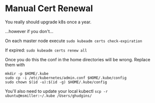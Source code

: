 # Manual Cert Renewal

You really should upgrade k8s once a year. 

...however if you don't...

On each master node execute
`sudo kubeadm certs check-expiration`

If expired:
`sudo kubeadm certs renew all`

Once you do this the conf in the home directories will be wrong. Replace them with 

```
mkdir -p $HOME/.kube
sudo cp -i /etc/kubernetes/admin.conf $HOME/.kube/config
sudo chown $(id -u):$(id -g) $HOME/.kube/config
```

You'll also need to update your local kubectl 
`scp -r ubuntu@msmiller:~/.kube /Users/ghudgins/`
